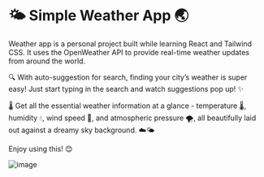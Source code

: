 # 🌤️ Simple Weather App 🌏

Weather app is a personal project built while learning React and Tailwind CSS. It uses the OpenWeather API to provide real-time weather updates from around the world.

🔍 With auto-suggestion for search, finding your city’s weather is super easy! Just start typing in the search and watch suggestions pop up! ✨

🌡️ Get all the essential weather information at a glance - temperature 🌡️, humidity 💧, wind speed 💨, and atmospheric pressure 🌪️, all beautifully laid out against a dreamy sky background. ☁️🌤️

Enjoy using this! 😊

![image](https://github.com/Sethu-madhav/react_weather/assets/30382594/a33a3627-0189-4190-94fe-8a490edd9aef)

